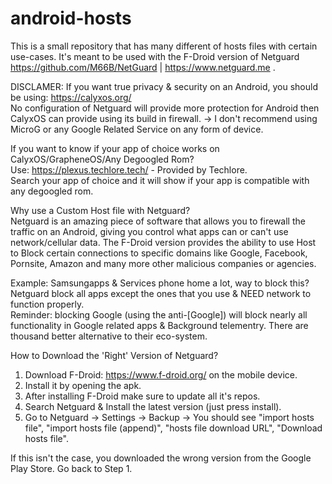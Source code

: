# android-hosts
This is a small repository that has many different of hosts files with certain use-cases. It's meant to be used with the F-Droid version of Netguard https://github.com/M66B/NetGuard | https://www.netguard.me .

DISCLAMER: If you want true privacy & security on an Android, you should be using: https://calyxos.org/                                         
No configuration of Netguard will provide more protection for Android then CalyxOS can provide using its build in firewall.
-> I don't recommend using MicroG or any Google Related Service on any form of device.

If you want to know if your app of choice works on CalyxOS/GrapheneOS/Any Degoogled Rom?                     
Use: https://plexus.techlore.tech/ - Provided by Techlore.                     
Search your app of choice and it will show if your app is compatible with any degoogled rom.

Why use a Custom Host file with Netguard?               
Netguard is an amazing piece of software that allows you to firewall the traffic on an Android, giving you control what apps can or can't use network/cellular data. 
The F-Droid version provides the ability to use Host to Block certain connections to specific domains like Google, Facebook, Pornsite, Amazon and many more other malicious companies or agencies.

Example: Samsungapps & Services phone home a lot, way to block this? Netguard block all apps except the ones that you use & NEED network to function properly.        
Reminder: blocking Google (using the anti-[Google]) will block nearly all functionality in Google related apps & Background telementry. 
There are thousand better alternative to their eco-system. 


How to Download the 'Right' Version of Netguard?
1) Download F-Droid: https://www.f-droid.org/ on the mobile device.
2) Install it by opening the apk.
3) After installing F-Droid make sure to update all it's repos.
4) Search Netguard & Install the latest version (just press install).
5) Go to Netguard -> Settings -> Backup -> You should see "import hosts file", "import hosts file (append)", "hosts file download URL", "Download hosts file".    
 
If this isn't the case, you downloaded the wrong version from the Google Play Store. Go back to Step 1.
